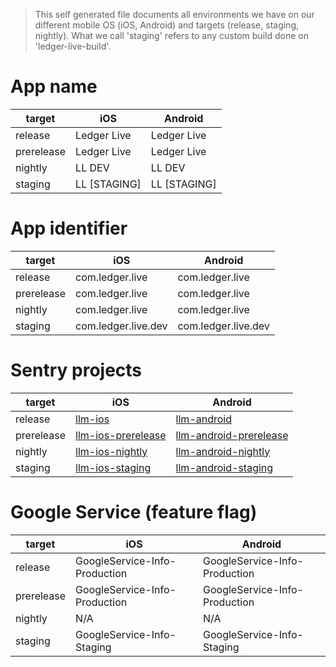 <!-- this file is generated by mobile-env-md.test.ts -->
> This self generated file documents all environments we have on our different mobile OS (iOS, Android) and targets (release, staging, nightly). What we call 'staging' refers to any custom build done on 'ledger-live-build'.
# App name
| target | iOS | Android |
|--|--|--|
|release|Ledger Live|Ledger Live|
|prerelease|Ledger Live|Ledger Live|
|nightly|LL DEV|LL DEV|
|staging|LL [STAGING]|LL [STAGING]|
# App identifier
| target | iOS | Android |
|--|--|--|
|release|com.ledger.live|com.ledger.live|
|prerelease|com.ledger.live|com.ledger.live|
|nightly|com.ledger.live|com.ledger.live|
|staging|com.ledger.live.dev|com.ledger.live.dev|
# Sentry projects
| target | iOS | Android |
|--|--|--|
|release|[llm-ios](https://sentry.io/organizations/ledger/projects/llm-ios)|[llm-android](https://sentry.io/organizations/ledger/projects/llm-android)|
|prerelease|[llm-ios-prerelease](https://sentry.io/organizations/ledger/projects/llm-ios-prerelease)|[llm-android-prerelease](https://sentry.io/organizations/ledger/projects/llm-android-prerelease)|
|nightly|[llm-ios-nightly](https://sentry.io/organizations/ledger/projects/llm-ios-nightly)|[llm-android-nightly](https://sentry.io/organizations/ledger/projects/llm-android-nightly)|
|staging|[llm-ios-staging](https://sentry.io/organizations/ledger/projects/llm-ios-staging)|[llm-android-staging](https://sentry.io/organizations/ledger/projects/llm-android-staging)|
# Google Service (feature flag)
| target | iOS | Android |
|--|--|--|
|release|GoogleService-Info-Production|GoogleService-Info-Production|
|prerelease|GoogleService-Info-Production|GoogleService-Info-Production|
|nightly|N/A|N/A|
|staging|GoogleService-Info-Staging|GoogleService-Info-Staging|
